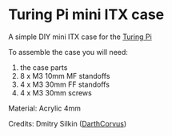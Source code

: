 # Turing Pi mini ITX case
A simple DIY mini ITX case for the [Turing Pi](https://turingpi.com)

To assemble the case you will need: 
1. the case parts
2. 8 x M3 10mm MF standoffs 
3. 4 x M3 30mm FF standoffs
4. 4 x M3 30mm screws

Material: Acrylic 4mm

Credits: Dmitry Silkin ([DarthCorvus](https://www.thingiverse.com/thing:1846768))






